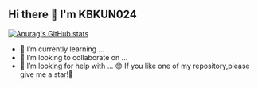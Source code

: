 ## Hi there 👋 I'm KBKUN024
[![Anurag's GitHub stats](https://github-readme-stats.vercel.app/api?username=KBKUN024)](https://github.com/anuraghazra/github-readme-stats)

- 🌱 I’m currently learning ...
- 👯 I’m looking to collaborate on ...
- 🤔 I’m looking for help with ...
😊 If you like one of my repository,please give me a star!🌟
